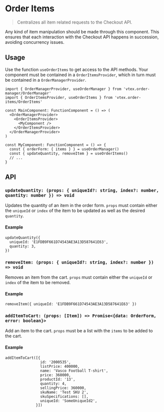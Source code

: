 # Order Items

> Centralizes all item related requests to the Checkout API.

Any kind of item manipulation should be made through this component. This ensures that each interaction with the Checkout API happens in succession, avoiding concurrency issues.

## Usage

Use the function `useOrderItems` to get access to the API methods. Your component must be contained in a `OrderItemsProvider`, which in turn must be contained in a `OrderManagerProvider`.

```tsx
import { OrderManagerProvider, useOrderManager } from 'vtex.order-manager/OrderManager'
import { OrderItemsProvider, useOrderItems } from 'vtex.order-items/OrderItems'

const MainComponent: FunctionComponent = () => (
  <OrderManagerProvider>
    <OrderItemsProvider>
      <MyComponent />
    </OrderItemsProvider>
  </OrderManagerProvider>
)

const MyComponent: FunctionComponent = () => {
  const { orderForm: { items } } = useOrderManager()
  const { updateQuantity, removeItem } = useOrderItems()
  // ...
}
```

## API

### `updateQuantity: (props: { uniqueId?: string, index?: number, quantity: number }) => void`

Updates the quantity of an item in the order form. `props` must contain either the `uniqueId` or `index` of the item to be updated as well as the desired `quantity`.

#### Example

```tsx
updateQuantity({
  uniqueId: 'E1FDB9F661D74543AE3A13D587641E63',
  quantity: 3,
})
```

### `removeItem: (props: { uniqueId?: string, index?: number }) => void`

Removes an item from the cart. `props` must contain either the `uniqueId` or `index` of the item to be removed.

#### Example

```tsx
removeItem({ uniqueId: 'E1FDB9F661D74543AE3A13D587641E63' })
```

### `addItemToCart: (props: [Item]) => Promise<{data: OrderForm, error: boolean}>`

Add an item to the cart. `props` must be a list with the `items` to be added to the cart.

#### Example

```tsx
addItemToCart([{
                id: '2000535',
                listPrice: 400000,
                name: 'Vasco Football T-shirt',
                price: 360000,
                productId: '13',
                quantity: 4,
                sellingPrice: 360000,
                skuName: 'Test SKU 2',
                skuSpecifications: [],
                uniqueId: 'SomeUniqueId2',
              }])
